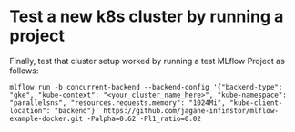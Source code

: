 # Test a new k8s cluster by running a project


Finally, test that cluster setup worked by running a test MLflow Project as follows:

```
mlflow run -b concurrent-backend --backend-config '{"backend-type": "gke", "kube-context": "<your_cluster_name_here>", "kube-namespace": "parallelsns", "resources.requests.memory": "1024Mi", "kube-client-location": "backend"}' https://github.com/jagane-infinstor/mlflow-example-docker.git -Palpha=0.62 -Pl1_ratio=0.02
```
